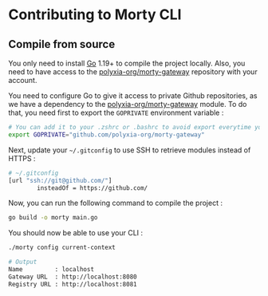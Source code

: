 # Contributing to Morty CLI

## Compile from source

You only need to install [Go](https://go.dev/doc/install) 1.19+ to compile the project locally. Also, you need to have access to the [polyxia-org/morty-gateway](https://github.com/polyxia-org/morty-gateway) repository with your account.

You need to configure Go to give it access to private Github repositories, as we have a dependency to the [polyxia-org/morty-gateway](https://github.com/polyxia-org/morty-gateway) module. To do that, you need first to export the `GOPRIVATE` environment variable : 

```bash
# You can add it to your .zshrc or .bashrc to avoid export everytime you want to build
export GOPRIVATE="github.com/polyxia-org/morty-gateway"
```

Next, update your `~/.gitconfig` to use SSH to retrieve modules instead of HTTPS : 

```bash
# ~/.gitconfig
[url "ssh://git@github.com/"]
        insteadOf = https://github.com/
```

Now, you can run the following command to compile the project : 

```bash
go build -o morty main.go
```

You should now be able to use your CLI :

```bash
./morty config current-context

# Output
Name         : localhost
Gateway URL  : http://localhost:8080
Registry URL : http://localhost:8081
```



